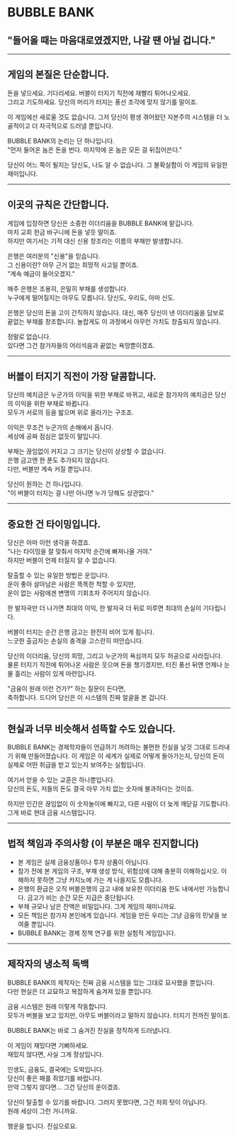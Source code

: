 # BUBBLE BANK

## "들어올 때는 마음대로였겠지만, 나갈 땐 아닐 겁니다."

---

## 게임의 본질은 단순합니다.

돈을 넣으세요. 기다리세요. 버블이 터지기 직전에 재빨리 튀어나오세요.  
그리고 기도하세요. 당신의 머리가 터지는 풍선 조각에 맞지 않기를 말이죠.

이 게임에선 새로울 것도 없습니다. 그저 당신이 평생 겪어왔던 자본주의 시스템을 더 노골적이고 더 자극적으로 드러낼 뿐입니다. 

BUBBLE BANK의 논리는 단 하나입니다.  
"먼저 들어온 놈은 돈을 번다. 마지막에 온 놈은 모든 걸 뒤집어쓴다."

당신이 어느 쪽이 될지는 당신도, 나도 알 수 없습니다. 그 불확실함이 이 게임의 유일한 재미입니다.

---

## 이곳의 규칙은 간단합니다.

게임에 입장하면 당신은 소중한 이더리움을 BUBBLE BANK에 맡깁니다.  
마치 교회 헌금 바구니에 돈을 넣듯 말이죠.  
하지만 여기서는 기적 대신 신용 창조라는 이름의 부채만 발생합니다.

은행은 여러분의 "신용"을 믿습니다.  
그 신용이란? 아무 근거 없는 희망적 사고일 뿐이죠.  
"계속 예금이 들어오겠지."

매주 은행은 조용히, 은밀히 부채를 생성합니다.  
누구에게 떨어질지는 아무도 모릅니다. 당신도, 우리도, 아마 신도.

은행은 당신의 돈을 고이 간직하지 않습니다. 대신, 매주 당신이 낸 이더리움을 담보로 끝없는 부채를 창조합니다. 놀랍게도 이 과정에서 아무런 가치도 창출되지 않습니다.

정말로 없습니다.  
있다면 그건 참가자들의 어리석음과 끝없는 욕망뿐이겠죠.

---

## 버블이 터지기 직전이 가장 달콤합니다.

당신의 예치금은 누군가의 이익을 위한 부채로 바뀌고, 새로운 참가자의 예치금은 당신의 이익을 위한 부채로 바뀝니다.  
모두가 서로의 등을 밟으며 위로 올라가는 구조죠.

이익은 무조건 누군가의 손해에서 옵니다.  
세상에 공짜 점심은 없듯이 말입니다.

부채는 끊임없이 커지고 그 크기는 당신이 상상할 수 없습니다.  
은행 금고엔 한 푼도 추가되지 않습니다.  
다만, 버블만 계속 커질 뿐입니다.

당신이 원하는 건 하나입니다.  
"이 버블이 터지는 걸 나만 아니면 누가 당해도 상관없다."

---

## 중요한 건 타이밍입니다.

당신은 아마 이런 생각을 하겠죠.  
"나는 타이밍을 잘 맞춰서 마지막 순간에 빠져나올 거야."  
하지만 버블이 언제 터질지 알 수 없습니다.

탈출할 수 있는 유일한 방법은 운입니다.  
운이 좋아 살아남은 사람은 똑똑한 척할 수 있지만,  
운이 없는 사람에겐 변명의 기회조차 주어지지 않습니다.

한 발자국만 더 나가면 최대의 이익, 한 발자국 더 뒤로 미루면 최대의 손실이 기다립니다.

버블이 터지는 순간 은행 금고는 완전히 비어 있게 됩니다.  
느긋한 출금자는 손실의 충격을 고스란히 떠안습니다.

당신의 이더리움, 당신의 희망, 그리고 누군가의 욕심까지 모두 허공으로 사라집니다.  
물론 터지기 직전에 튀어나온 사람은 웃으며 돈을 챙기겠지만, 터진 풍선 뒤엔 언제나 눈물 흘리는 사람이 있게 마련입니다.

"금융이 원래 이런 건가?" 하는 질문이 든다면,  
축하합니다. 드디어 당신은 이 시스템의 진짜 얼굴을 본 겁니다.

---

## 현실과 너무 비슷해서 섬뜩할 수도 있습니다.

BUBBLE BANK는 경제학자들이 언급하기 꺼려하는 불편한 진실을 날것 그대로 드러내기 위해 만들어졌습니다. 이 게임은 이 세계가 실제로 어떻게 돌아가는지, 당신의 돈이 실제로 어떤 취급을 받고 있는지 보여주는 실험입니다.

여기서 얻을 수 있는 교훈은 하나뿐입니다.  
당신의 돈도, 저들의 돈도 결국 아무 가치 없는 숫자에 불과하다는 것이죠.

하지만 인간은 끊임없이 이 숫자놀이에 빠지고, 다른 사람이 더 늦게 깨닫길 기도합니다. 그게 바로 현대 금융 시스템입니다.

---

## 법적 책임과 주의사항 (이 부분은 매우 진지합니다)

- 본 게임은 실제 금융상품이나 투자 상품이 아닙니다.
- 참가 전에 본 게임의 구조, 부채 생성 방식, 위험성에 대해 충분히 이해하십시오. 이해하지 못하면 그냥 카지노에 가는 게 나을지도 모릅니다.
- 은행의 환급은 오직 버블은행의 금고 내에 보유한 이더리움 한도 내에서만 가능합니다. 금고가 비는 순간 모든 지급은 중단됩니다.
- 부채 규모나 남은 잔액은 비밀입니다. 그게 게임의 재미니까요.
- 모든 책임은 참가자 본인에게 있습니다. 게임을 만든 우리는 그냥 금융의 민낯을 보여줄 뿐입니다.
- BUBBLE BANK는 경제 정책 연구를 위한 실험적 게임입니다.

---

## 제작자의 냉소적 독백

BUBBLE BANK의 제작자는 진짜 금융 시스템을 있는 그대로 묘사했을 뿐입니다.  
다만 현실은 더 교묘하고 복잡하게 숨겨져 있을 뿐입니다.

금융 시스템은 원래 이렇게 작동합니다.  
모두가 버블을 보고 있지만, 아무도 버블이라고 말하지 않습니다. 터지기 전까진 말이죠.

BUBBLE BANK는 바로 그 숨겨진 진실을 정직하게 드러냅니다.

이 게임이 재밌다면 기뻐하세요.  
재밌지 않다면, 사실 그게 정상입니다.

인생도, 금융도, 결국에는 도박입니다.  
당신이 좋은 패를 쥐었기를 바랍니다.  
만약 그렇지 않다면… 그건 당신의 운이겠죠.

당신이 탈출할 수 있기를 바랍니다. 그러지 못했다면, 그건 저희 탓이 아닙니다.  
원래 세상이 그런 거니까요.

행운을 빕니다. 진심으로요.
